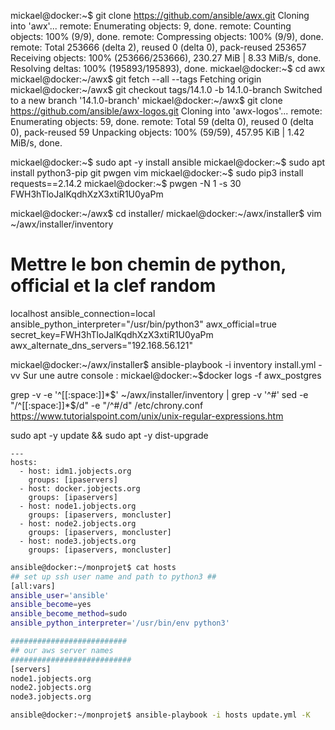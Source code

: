 mickael@docker:~$ git clone https://github.com/ansible/awx.git
Cloning into 'awx'...
remote: Enumerating objects: 9, done.
remote: Counting objects: 100% (9/9), done.
remote: Compressing objects: 100% (9/9), done.
remote: Total 253666 (delta 2), reused 0 (delta 0), pack-reused 253657
Receiving objects: 100% (253666/253666), 230.27 MiB | 8.33 MiB/s, done.
Resolving deltas: 100% (195893/195893), done.
mickael@docker:~$ cd awx
mickael@docker:~/awx$ git fetch --all --tags
Fetching origin
mickael@docker:~/awx$ git checkout tags/14.1.0 -b 14.1.0-branch
Switched to a new branch '14.1.0-branch'
mickael@docker:~/awx$ git clone https://github.com/ansible/awx-logos.git
Cloning into 'awx-logos'...
remote: Enumerating objects: 59, done.
remote: Total 59 (delta 0), reused 0 (delta 0), pack-reused 59
Unpacking objects: 100% (59/59), 457.95 KiB | 1.42 MiB/s, done.

mickael@docker:~$ sudo apt -y install ansible
mickael@docker:~$ sudo apt install python3-pip git pwgen vim
mickael@docker:~$ sudo pip3 install requests==2.14.2
mickael@docker:~$ pwgen -N 1 -s 30
FWH3hTloJalKqdhXzX3xtiR1U0yaPm

mickael@docker:~/awx$ cd installer/
mickael@docker:~/awx/installer$ vim ~/awx/installer/inventory
# Mettre le bon chemin de python, official et la clef random
localhost ansible_connection=local ansible_python_interpreter="/usr/bin/python3"
awx_official=true
secret_key=FWH3hTloJalKqdhXzX3xtiR1U0yaPm
awx_alternate_dns_servers="192.168.56.121"

mickael@docker:~/awx/installer$ ansible-playbook -i inventory install.yml -vv
Sur une autre console :
mickael@docker:~$docker logs -f awx_postgres

grep -v -e '^[[:space:]]*$' ~/awx/installer/inventory | grep -v '^#'
sed -e "/^[[:space:]]*$/d" -e "/^#/d" /etc/chrony.conf
https://www.tutorialspoint.com/unix/unix-regular-expressions.htm

sudo apt -y update && sudo apt -y dist-upgrade

~~~text
---
hosts:
  - host: idm1.jobjects.org
    groups: [ipaservers]
  - host: docker.jobjects.org
    groups: [ipaservers]
  - host: node1.jobjects.org
    groups: [ipaservers, moncluster]
  - host: node2.jobjects.org
    groups: [ipaservers, moncluster]
  - host: node3.jobjects.org
    groups: [ipaservers, moncluster]
~~~

~~~bash
ansible@docker:~/monprojet$ cat hosts
## set up ssh user name and path to python3 ##
[all:vars]
ansible_user='ansible'
ansible_become=yes
ansible_become_method=sudo
ansible_python_interpreter='/usr/bin/env python3'

##########################
## our aws server names
###########################
[servers]
node1.jobjects.org
node2.jobjects.org
node3.jobjects.org

ansible@docker:~/monprojet$ ansible-playbook -i hosts update.yml -K
~~~
